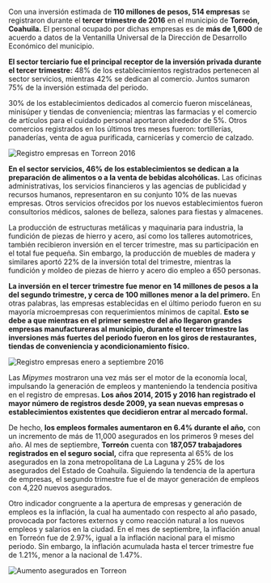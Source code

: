 
Con una inversión estimada de **110 millones de pesos, 514 empresas** se registraron durante el **tercer trimestre de 2016** en el municipio de **Torreón, Coahuila.** El personal ocupado por dichas empresas es de **más de 1,600** de acuerdo a datos de la Ventanilla Universal de la Dirección de Desarrollo Económico del municipio.

**El sector terciario fue el principal receptor  de la  inversión privada durante el tercer trimestre:** 48% de los establecimientos registrados pertenecen al sector servicios, mientras 42% se dedican al comercio. Juntos sumaron 75% de la inversión estimada del periodo.

30% de los establecimientos dedicados al comercio fueron misceláneas, minisúper y tiendas de conveniencia; mientras las farmacias y el comercio de artículos para el cuidado personal aportaron alrededor de 5%. Otros comercios registrados en los últimos tres meses fueron: tortillerías, panaderías, venta de agua purificada, carnicerías y comercio de calzado.

<img class="img-responsive" src="comercio-y-servicios-fuerte-impulso-a-la-economia-en-torreon/registro-empresas-torreon-2016.png" alt="Registro empresas en Torreon 2016">

**En el sector servicios, 46% de los establecimientos se dedican a la preparación de alimentos o a la venta de bebidas alcohólicas.**  Las oficinas administrativas, los servicios financieros y las agencias de publicidad y recursos humanos, representaron en su conjunto 10% de las nuevas empresas.  Otros servicios ofrecidos por los nuevos establecimientos fueron consultorios médicos, salones de belleza, salones para fiestas y almacenes.

La producción de estructuras metálicas y maquinaria para industria, la fundición de piezas de hierro y acero, así como los talleres automotrices, también recibieron inversión en el tercer trimestre, mas su participación en el total fue pequeña. Sin embargo, la producción de muebles de madera y similares aportó 22% de la inversión total del trimestre,  mientras la fundición y moldeo de piezas de hierro y acero dio empleo a 650 personas.

**La inversión en el tercer trimestre fue menor en 14 millones de pesos a la del segundo trimestre, y cerca de 100 millones menor a la del primero.** En otras palabras, las empresas establecidas en el último periodo fueron en su mayoría microempresas con requerimientos mínimos de capital. **Esto se debe a que mientras en el primer semestre del año llegaron grandes empresas manufactureras al municipio, durante el tercer trimestre las inversiones más fuertes del periodo fueron en los giros de restaurantes, tiendas de conveniencia y acondicionamiento físico.**

<img class="img-responsive" src="comercio-y-servicios-fuerte-impulso-a-la-economia-en-torreon/registro-empresas-enero-septiembre-2016.png" alt="Registro empresas enero a septiembre 2016">

Las _Mipymes_ mostraron una vez más ser el motor de la economía local, impulsando la generación de empleos y manteniendo la tendencia positiva en el registro de empresas. **Los años 2014, 2015 y 2016 han registrado el mayor número de registros desde 2009, ya sean nuevas empresas o  establecimientos existentes que decidieron entrar al mercado formal.**

De hecho, **los empleos formales aumentaron en 6.4% durante el año,** con un incremento de más de 11,000 asegurados en los primeros 9 meses del año. Al mes de septiembre, **Torreón** cuenta con **187,057 trabajadores registrados en el seguro social,** cifra que representa al 65% de los asegurados en la zona metropolitana de La Laguna y 25% de los asegurados del Estado de Coahuila. Siguiendo la tendencia de la apertura de empresas, el segundo trimestre fue el de mayor generación de empleos con 4,220 nuevos asegurados.

Otro indicador congruente a la apertura de empresas y generación de empleos es la inflación, la cual ha aumentado con respecto al año pasado, provocada por factores externos y como reacción natural a los nuevos empleos y salarios en la ciudad. En el mes de septiembre, la inflación anual  en Torreón fue de 2.97%, igual a la inflación nacional para el mismo periodo. Sin embargo, la inflación acumulada hasta el tercer trimestre fue de 1.21%, menor a la nacional de 1.47%.

<img class="img-responsive" src="comercio-y-servicios-fuerte-impulso-a-la-economia-en-torreon/aumento-asegurados-torreon.png" alt="Aumento asegurados en Torreon">
